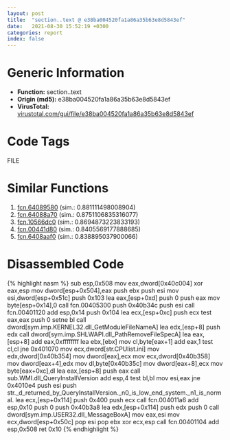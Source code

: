 ```yaml
---
layout: post
title:  "section..text @ e38ba004520fa1a86a35b63e8d5843ef"
date:   2021-08-30 15:52:19 +0300
categories: report
index: false
---
```


# Generic Information
- **Function:** section..text
- **Origin (md5):** e38ba004520fa1a86a35b63e8d5843ef
- **VirusTotal:** [virustotal.com/gui/file/e38ba004520fa1a86a35b63e8d5843ef][virustotal_ref]

# Code Tags
<span class="tag" id="FILE">FILE</span>


# Similar Functions

1. [fcn.64089580][similar_1_ref] (sim.: 0.881111498008904)
2. [fcn.64088a70][similar_2_ref] (sim.: 0.8751106835316077)
3. [fcn.10566dc0][similar_3_ref] (sim.: 0.8694873223833193)
4. [fcn.00441d80][similar_4_ref] (sim.: 0.8405569177888685)
5. [fcn.6408aaf0][similar_5_ref] (sim.: 0.838895037900066)


# Disassembled Code

{% highlight nasm %}
sub esp,0x508
mov eax,dword[0x40c004]
xor eax,esp
mov dword[esp+0x504],eax
push ebx
push esi
mov esi,dword[esp+0x51c]
push 0x103
lea eax,[esp+0xd]
push 0
push eax
mov byte[esp+0x14],0
call fcn.00405300
push 0x40b34c
push esi
call fcn.00401120
add esp,0x14
push 0x104
lea ecx,[esp+0xc]
push ecx
test eax,eax
push 0
setne bl
call dword[sym.imp.KERNEL32.dll_GetModuleFileNameA]
lea edx,[esp+8]
push edx
call dword[sym.imp.SHLWAPI.dll_PathRemoveFileSpecA]
lea eax,[esp+8]
add eax,0xffffffff
lea ebx,[ebx]
mov cl,byte[eax+1]
add eax,1
test cl,cl
jne 0x401070
mov ecx,dword[str.CPUlist.ini]
mov edx,dword[0x40b354]
mov dword[eax],ecx
mov ecx,dword[0x40b358]
mov dword[eax+4],edx
mov dl,byte[0x40b35c]
mov dword[eax+8],ecx
mov byte[eax+0xc],dl
lea eax,[esp+8]
push eax
call sub.WMI.dll_QueryInstallVersion
add esp,4
test bl,bl
mov esi,eax
jne 0x4010e4
push esi
push str._d_returned_by_QueryInstallVersion._n0_is_low_end_system._n1_is_normal.
lea ecx,[esp+0x114]
push 0x400
push ecx
call fcn.004011a6
add esp,0x10
push 0
push 0x40b3a8
lea edx,[esp+0x114]
push edx
push 0
call dword[sym.imp.USER32.dll_MessageBoxA]
mov eax,esi
mov ecx,dword[esp+0x50c]
pop esi
pop ebx
xor ecx,esp
call fcn.00401104
add esp,0x508
ret 0x10
{% endhighlight %}


[similar_1_ref]: /report/fcn.64089580@07e4412910bcf0f5969ef64c44eecb2d
[similar_2_ref]: /report/fcn.64088a70@07e4412910bcf0f5969ef64c44eecb2d
[similar_3_ref]: /report/fcn.10566dc0@2585b133c2e70968905cce13b1fc2654
[similar_4_ref]: /report/fcn.00441d80@4fe6510221c33bf023f6abed461fc13f
[similar_5_ref]: /report/fcn.6408aaf0@07e4412910bcf0f5969ef64c44eecb2d
[virustotal_ref]: https://www.virustotal.com/gui/file/e38ba004520fa1a86a35b63e8d5843ef